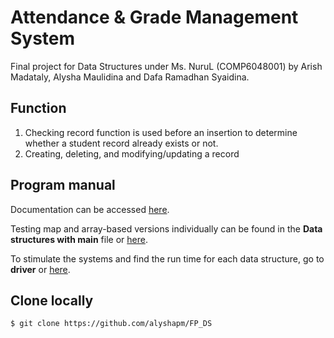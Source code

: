 # Attendance & Grade Management System
Final project for Data Structures under Ms. NuruL (COMP6048001) by Arish Madataly, Alysha Maulidina and Dafa Ramadhan Syaidina.

## Function
1.	Checking record function is used before an insertion to determine whether a student record already exists or not.
2.	Creating, deleting, and modifying/updating a record

## Program manual

Documentation can be accessed [here](FP_DS/blob/main/FP_DS_Documentation.docx).

Testing map and array-based versions individually can be found in the **Data structures with main** file or [here](FP_DS/tree/main/Data%20structure%20file%20with%20main).

To stimulate the systems and find the run time for each data structure, go to **driver** or [here](FP_DS/blob/main/driver.cpp).

## Clone locally
```
$ git clone https://github.com/alyshapm/FP_DS
```
